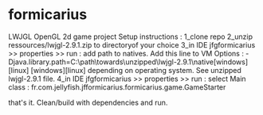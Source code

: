 # formicarius
LWJGL OpenGL 2d game project
Setup instructions :
1_clone repo
2_unzip ressources/lwjgl-2.9.1.zip to directoryof your choice
3_in IDE jfgformicarius >> properties >> run : add path to natives. 
Add this line to VM Options :
-Djava.library.path=C:\path\towards\unzipped\lwjgl-2.9.1\native\[windows][linux]
[windows][linux] depending on operating system. See unzipped lwjgl-2.9.1 file.
4_in IDE jfgformicarius >> properties >> run : select Main class :
fr.com.jellyfish.jfformicarius.formicarius.game.GameStarter

that's it. Clean/build with dependencies and run.